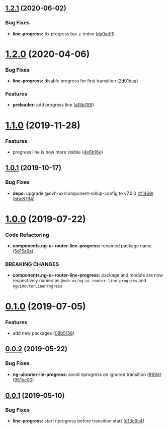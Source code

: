 ## [1.2.1](https://github.com/ovh/manager/compare/@ovh-ux/ng-ui-router-line-progress@1.2.0...@ovh-ux/ng-ui-router-line-progress@1.2.1) (2020-06-02)


### Bug Fixes

* **line-progress:** fix progress bar z-index ([da0adff](https://github.com/ovh/manager/commit/da0adffe736d3c831e8be974924ef8117a7cf4b3))



# [1.2.0](https://github.com/ovh/manager/compare/@ovh-ux/ng-ui-router-line-progress@1.1.0...@ovh-ux/ng-ui-router-line-progress@1.2.0) (2020-04-06)


### Bug Fixes

* **line-progress:** disable progress for first transition ([2d01bca](https://github.com/ovh/manager/commit/2d01bcac17a2ae104c6f55f2760f7e039dcb0afd))


### Features

* **preloader:** add progress line ([a15b789](https://github.com/ovh/manager/commit/a15b7890c21e17e9e1b6b264d3c34d31e12ef84e))



# [1.1.0](https://github.com/ovh/manager/compare/@ovh-ux/ng-ui-router-line-progress@1.0.1...@ovh-ux/ng-ui-router-line-progress@1.1.0) (2019-11-28)


### Features

* progress line is now more visible ([4e6b16e](https://github.com/ovh/manager/commit/4e6b16e9693297240afa12c07ed639e1838ecbfa))



## [1.0.1](https://github.com/ovh-ux/manager/compare/@ovh-ux/ng-ui-router-line-progress@1.0.0...@ovh-ux/ng-ui-router-line-progress@1.0.1) (2019-10-17)


### Bug Fixes

* **deps:** upgrade @ovh-ux/component-rollup-config to v7.0.0 ([#1469](https://github.com/ovh-ux/manager/issues/1469)) ([bbc8794](https://github.com/ovh-ux/manager/commit/bbc8794))



# [1.0.0](https://github.com/ovh-ux/manager/compare/@ovh-ux/ng-ui-router-line-progress@0.1.0...@ovh-ux/ng-ui-router-line-progress@1.0.0) (2019-07-22)


### Code Refactoring

* **components.ng-ui-router-line-progress:** renamed package name ([5d15a9a](https://github.com/ovh-ux/manager/commit/5d15a9a))


### BREAKING CHANGES

* **components.ng-ui-router-line-progress:** package and module are now respectively named as
`@ovh-ux/ng-ui-router-line-progress` and `ngUiRouterLineProgress`



# [0.1.0](https://github.com/ovh-ux/manager/compare/@ovh-ux/ng-uirouter-line-progress@0.0.2...@ovh-ux/ng-uirouter-line-progress@0.1.0) (2019-07-05)


### Features

* add new packages ([09b5158](https://github.com/ovh-ux/manager/commit/09b5158))



## [0.0.2](https://github.com/ovh-ux/manager/compare/@ovh-ux/ng-uirouter-line-progress@0.0.1...@ovh-ux/ng-uirouter-line-progress@0.0.2) (2019-05-22)


### Bug Fixes

* **ng-uirouter-lin-progress:** avoid nprogress on ignored transition ([#694](https://github.com/ovh-ux/manager/issues/694)) ([951bc00](https://github.com/ovh-ux/manager/commit/951bc00))



## [0.0.1](https://github.com/ovh-ux/manager/compare/@ovh-ux/ng-uirouter-line-progress@0.0.0...@ovh-ux/ng-uirouter-line-progress@0.0.1) (2019-05-10)


### Bug Fixes

* **line-progress:** start nprogress before transition start ([d13c9c4](https://github.com/ovh-ux/manager/commit/d13c9c4))



